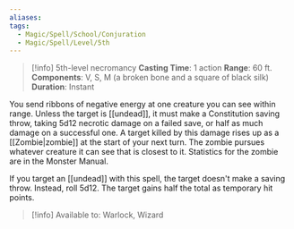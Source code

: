 ```yaml
---
aliases: 
tags:
  - Magic/Spell/School/Conjuration
  - Magic/Spell/Level/5th
---
```

>[!info]
>5th-level necromancy
>**Casting Time**: 1 action
>**Range**: 60 ft.
>**Components**: V, S, M (a broken bone and a square of black silk)
>**Duration**: Instant

You send ribbons of negative energy at one creature you can see within range. Unless the target is [[undead]], it must make a Constitution saving throw, taking 5d12 necrotic damage on a failed save, or half as much damage on a successful one. A target killed by this damage rises up as a [[Zombie|zombie]] at the start of your next turn. The zombie pursues whatever creature it can see that is closest to it. Statistics for the zombie are in the Monster Manual.

If you target an [[undead]] with this spell, the target doesn't make a saving throw. Instead, roll 5d12. The target gains half the total as temporary hit points.

>[!info] Available to:
>Warlock, Wizard